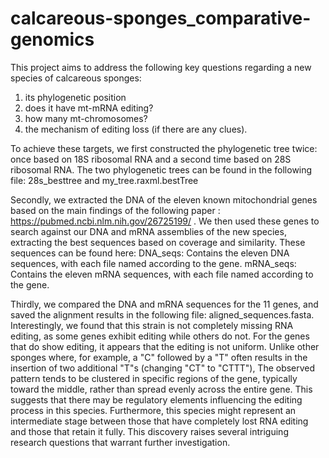 
# calcareous-sponges_comparative-genomics
This project aims to address the following key questions regarding a new species of calcareous sponges:
1) its phylogenetic position
2) does it have mt-mRNA editing?
3) how many mt-chromosomes?
4) the mechanism of editing loss (if there are any clues).





To achieve these targets, we first constructed the phylogenetic tree twice: once based on 18S ribosomal RNA and a second time based on 28S ribosomal RNA. The two phylogenetic trees can be found in the following file: 28s_besttree and my_tree.raxml.bestTree

Secondly, we extracted the DNA of the eleven known mitochondrial genes based on the main findings of the following paper : https://pubmed.ncbi.nlm.nih.gov/26725199/ .                                                We then used these genes to search against our DNA and mRNA assemblies of the new species, extracting the best sequences based on coverage and similarity. These sequences can be found here:
DNA_seqs: Contains the eleven DNA sequences, with each file named according to the gene.
mRNA_seqs: Contains the eleven mRNA sequences, with each file named according to the gene.   

Thirdly, we compared the DNA and mRNA sequences for the 11 genes, and saved the alignment results in the following file: aligned_sequences.fasta. Interestingly, we found that this strain is not completely missing RNA editing, as some genes exhibit editing while others do not. For the genes that do show editing, it appears that the editing is not uniform. Unlike other sponges where, for example, a "C" followed by a "T" often results in the insertion of two additional "T"s (changing "CT" to "CTTT"), 
The observed pattern tends to be clustered in specific regions of the gene, typically toward the middle, rather than spread evenly across the entire gene. This suggests that there may be regulatory elements influencing the editing process in this species. Furthermore, this species might represent an intermediate stage between those that have completely lost RNA editing and those that retain it fully. This discovery raises several intriguing research questions that warrant further investigation.
